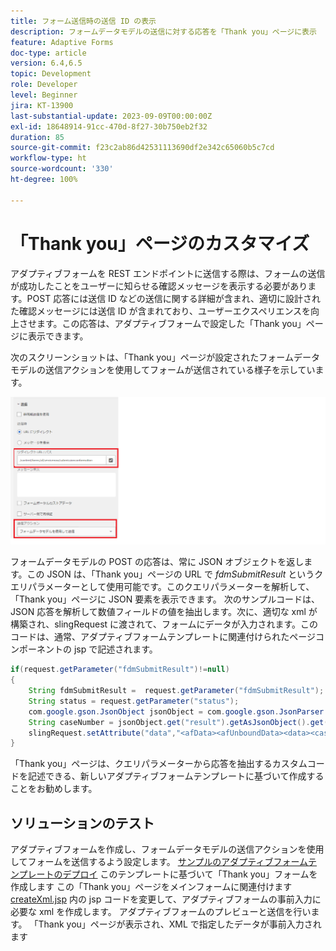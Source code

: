 ```yaml
---
title: フォーム送信時の送信 ID の表示
description: フォームデータモデルの送信に対する応答を「Thank you」ページに表示
feature: Adaptive Forms
doc-type: article
version: 6.4,6.5
topic: Development
role: Developer
level: Beginner
jira: KT-13900
last-substantial-update: 2023-09-09T00:00:00Z
exl-id: 18648914-91cc-470d-8f27-30b750eb2f32
duration: 85
source-git-commit: f23c2ab86d42531113690df2e342c65060b5c7cd
workflow-type: ht
source-wordcount: '330'
ht-degree: 100%

---
```


# 「Thank you」ページのカスタマイズ

アダプティブフォームを REST エンドポイントに送信する際は、フォームの送信が成功したことをユーザーに知らせる確認メッセージを表示する必要があります。POST 応答には送信 ID などの送信に関する詳細が含まれ、適切に設計された確認メッセージには送信 ID が含まれており、ユーザーエクスペリエンスを向上させます。この応答は、アダプティブフォームで設定した「Thank you」ページに表示できます。

次のスクリーンショットは、「Thank you」ページが設定されたフォームデータモデルの送信アクションを使用してフォームが送信されている様子を示しています。

![「Thank you」ページ](./assets/thank-you-page-fdm-submit.png)

フォームデータモデルの POST の応答は、常に JSON オブジェクトを返します。この JSON は、「Thank you」ページの URL で _fdmSubmitResult_ というクエリパラメーターとして使用可能です。このクエリパラメーターを解析して、「Thank you」ページに JSON 要素を表示できます。
次のサンプルコードは、JSON 応答を解析して数値フィールドの値を抽出します。次に、適切な xml が構築され、slingRequest に渡されて、フォームにデータが入力されます。このコードは、通常、アダプティブフォームテンプレートに関連付けられたページコンポーネントの jsp で記述されます。

```java
if(request.getParameter("fdmSubmitResult")!=null)
{
    String fdmSubmitResult =  request.getParameter("fdmSubmitResult");
    String status = request.getParameter("status");
    com.google.gson.JsonObject jsonObject = com.google.gson.JsonParser.parseString(fdmSubmitResult).getAsJsonObject();
    String caseNumber = jsonObject.get("result").getAsJsonObject().get("number").getAsString();
    slingRequest.setAttribute("data","<afData><afUnboundData><data><caseNumber>"+caseNumber+"</caseNumber><status>"+status+"</status></data></afUnboundData></afData>");
}
```

「Thank you」ページは、クエリパラメーターから応答を抽出するカスタムコードを記述できる、新しいアダプティブフォームテンプレートに基づいて作成することをお勧めします。

## ソリューションのテスト

アダプティブフォームを作成し、フォームデータモデルの送信アクションを使用してフォームを送信するよう設定します。
[サンプルのアダプティブフォームテンプレートのデプロイ](assets/thank-you-page-template.zip)
このテンプレートに基づいて「Thank you」フォームを作成します
この「Thank you」ページをメインフォームに関連付けます
[createXml.jsp](http://localhost:4502/apps/thank-you-page-template/component/page/thankyoupage/createxml.jsp) 内の jsp コードを変更して、アダプティブフォームの事前入力に必要な xml を作成します。
アダプティブフォームのプレビューと送信を行います。
「Thank you」ページが表示され、XML で指定したデータが事前入力されます
